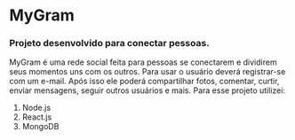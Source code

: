 # MyGram
### Projeto desenvolvido para conectar pessoas.

MyGram é uma rede social feita para pessoas se conectarem e dividirem seus momentos uns com os outros. 
Para usar o usuário deverá registrar-se com um e-mail. Após isso ele poderá compartilhar fotos, comentar, curtir, enviar mensagens, seguir outros usuários e mais.
Para esse projeto utilizei: 
1. Node.js
2. React.js
3. MongoDB
